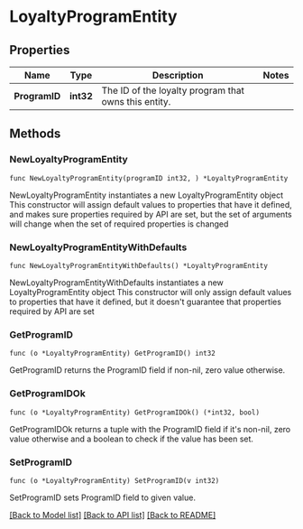 # LoyaltyProgramEntity

## Properties

Name | Type | Description | Notes
------------ | ------------- | ------------- | -------------
**ProgramID** | **int32** | The ID of the loyalty program that owns this entity. | 

## Methods

### NewLoyaltyProgramEntity

`func NewLoyaltyProgramEntity(programID int32, ) *LoyaltyProgramEntity`

NewLoyaltyProgramEntity instantiates a new LoyaltyProgramEntity object
This constructor will assign default values to properties that have it defined,
and makes sure properties required by API are set, but the set of arguments
will change when the set of required properties is changed

### NewLoyaltyProgramEntityWithDefaults

`func NewLoyaltyProgramEntityWithDefaults() *LoyaltyProgramEntity`

NewLoyaltyProgramEntityWithDefaults instantiates a new LoyaltyProgramEntity object
This constructor will only assign default values to properties that have it defined,
but it doesn't guarantee that properties required by API are set

### GetProgramID

`func (o *LoyaltyProgramEntity) GetProgramID() int32`

GetProgramID returns the ProgramID field if non-nil, zero value otherwise.

### GetProgramIDOk

`func (o *LoyaltyProgramEntity) GetProgramIDOk() (*int32, bool)`

GetProgramIDOk returns a tuple with the ProgramID field if it's non-nil, zero value otherwise
and a boolean to check if the value has been set.

### SetProgramID

`func (o *LoyaltyProgramEntity) SetProgramID(v int32)`

SetProgramID sets ProgramID field to given value.



[[Back to Model list]](../README.md#documentation-for-models) [[Back to API list]](../README.md#documentation-for-api-endpoints) [[Back to README]](../README.md)


